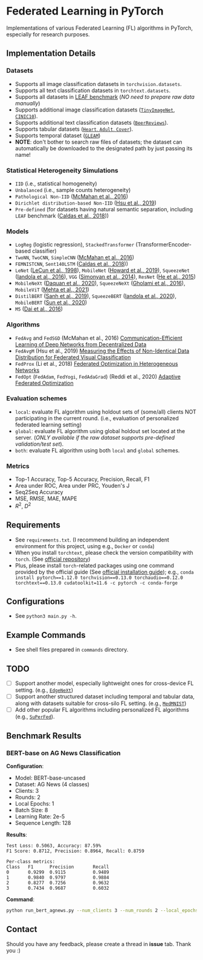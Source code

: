 
# Federated Learning in PyTorch
Implementations of various Federated Learning (FL) algorithms in PyTorch, especially for research purposes.

## Implementation Details
### Datasets
* Supports all image classification datasets in `torchvision.datasets`.
* Supports all text classification datasets in `torchtext.datasets`.
* Supports all datasets in [LEAF benchmark](https://leaf.cmu.edu/) (*NO need to prepare raw data manually*)
* Supports additional image classification datasets ([`TinyImageNet`](https://www.kaggle.com/c/tiny-imagenet), [`CINIC10`](https://datashare.ed.ac.uk/handle/10283/3192)).
* Supports additional text classification datasets ([`BeerReviews`](https://snap.stanford.edu/data/web-BeerAdvocate.html)).
* Supports tabular datasets ([`Heart`, `Adult`, `Cover`](https://archive.ics.uci.edu/ml/index.php)).
* Supports temporal dataset ([`GLEAM`](http://www.skleinberg.org/data.html))
* __NOTE__: don't bother to search raw files of datasets; the dataset can automatically be downloaded to the designated path by just passing its name!
### Statistical Heterogeneity Simulations
* `IID` (i.e., statistical homogeneity)
* `Unbalanced` (i.e., sample counts heterogeneity)
* `Pathological Non-IID` ([McMahan et al., 2016](https://arxiv.org/abs/1602.05629))
* `Dirichlet distribution-based Non-IID` ([Hsu et al., 2019](https://arxiv.org/abs/1909.06335))
* `Pre-defined` (for datasets having natural semantic separation, including `LEAF` benchmark ([Caldas et al., 2018](https://arxiv.org/abs/1812.01097)))
### Models
* `LogReg` (logistic regression), `StackedTransformer` (TransformerEncoder-based classifier)
* `TwoNN`, `TwoCNN`, `SimpleCNN` ([McMahan et al., 2016](https://arxiv.org/abs/1602.05629))
* `FEMNISTCNN`, `Sent140LSTM` ([Caldas et al., 2018](https://arxiv.org/abs/1812.01097)))
* `LeNet` ([LeCun et al., 1998](https://ieeexplore.ieee.org/document/726791/)), `MobileNet` ([Howard et al., 2019](https://arxiv.org/abs/1905.02244)), `SqueezeNet` ([Iandola et al., 2016](https://arxiv.org/abs/1602.07360)), `VGG` ([Simonyan et al., 2014](https://arxiv.org/abs/1409.1556)), `ResNet` ([He et al., 2015](https://arxiv.org/abs/1512.03385))
* `MobileNeXt` ([Daquan et al., 2020](https://arxiv.org/abs/2007.02269)), `SqueezeNeXt` ([Gholami et al., 2016](https://arxiv.org/abs/1803.10615)), `MobileViT` ([Mehta et al., 2021](https://arxiv.org/abs/2110.02178))
* `DistilBERT` ([Sanh et al., 2019](https://arxiv.org/abs/1910.01108)), `SqueezeBERT` ([Iandola et al., 2020](https://arxiv.org/abs/2006.11316)), `MobileBERT` ([Sun et al., 2020](https://arxiv.org/abs/2004.02984))
* `M5` ([Dai et al., 2016](https://arxiv.org/abs/1610.00087))
### Algorithms
* `FedAvg` and `FedSGD` (McMahan et al., 2016) <a href='https://arxiv.org/abs/1602.05629'>Communication-Efficient Learning of Deep Networks from Decentralized Data</a>
* `FedAvgM` (Hsu et al., 2019) <a href='https://arxiv.org/abs/1909.06335'>Measuring the Effects of Non-Identical Data Distribution for Federated Visual Classification</a>
* `FedProx` (Li et al., 2018) <a href='https://arxiv.org/abs/1812.06127'>Federated Optimization in Heterogeneous Networks</a>
* `FedOpt` (`FedAdam`, `FedYogi`, `FedAdaGrad`) (Reddi et al., 2020) <a href='https://arxiv.org/abs/2003.00295'>Adaptive Federated Optimization</a>

### Evaluation schemes
* `local`: evaluate FL algorithm using holdout sets of (some/all) clients NOT participating in the current round. (i.e., evaluation of personalized federated learning setting)
* `global`: evaluate FL algorithm using global holdout set located at the server. (*ONLY available if the raw dataset supports pre-defined validation/test set*).
* `both`: evaluate FL algorithm using both `local` and `global` schemes.
### Metrics
* Top-1 Accuracy, Top-5 Accuracy, Precision, Recall, F1
* Area under ROC, Area under PRC, Youden's J
* Seq2Seq Accuracy
* MSE, RMSE, MAE, MAPE
* $R^2$, $D^2$

## Requirements
* See `requirements.txt`. (I recommend building an independent environment for this project, using e.g., `Docker` or `conda`)
* When you install `torchtext`, please check the version compatibility with `torch`. (See [official repository](https://github.com/pytorch/text#installation))
* Plus, please install `torch`-related packages using one command provided by the official guide (See [official installation guide](https://pytorch.org/get-started/locally/)); e.g., `conda install pytorch==1.12.0 torchvision==0.13.0 torchaudio==0.12.0 torchtext==0.13.0 cudatoolkit=11.6 -c pytorch -c conda-forge` 

## Configurations
* See `python3 main.py -h`.

## Example Commands
* See shell files prepared in `commands` directory.

## TODO
- [ ] Support another model, especially lightweight ones for cross-device FL setting. (e.g., [`EdgeNeXt`](https://github.com/mmaaz60/EdgeNeXt))
- [ ] Support another structured dataset including temporal and tabular data, along with datasets suitable for cross-silo FL setting. (e.g., [`MedMNIST`](https://github.com/MedMNIST/MedMNIST))
- [ ] Add other popular FL algorithms including personalized FL algorithms (e.g., [`SuPerFed`](https://arxiv.org/abs/2109.07628)).
## Benchmark Results

### BERT-base on AG News Classification

**Configuration**:
- Model: BERT-base-uncased
- Dataset: AG News (4 classes)
- Clients: 3
- Rounds: 2
- Local Epochs: 1
- Batch Size: 8
- Learning Rate: 2e-5
- Sequence Length: 128

**Results**:
```
Test Loss: 0.5063, Accuracy: 87.59%
F1 Score: 0.8712, Precision: 0.8964, Recall: 0.8759

Per-class metrics:
Class   F1      Precision       Recall
0       0.9299  0.9115          0.9489
1       0.9840  0.9797          0.9884
2       0.8277  0.7256          0.9632
3       0.7434  0.9687          0.6032
```

**Command**:
```bash
python run_bert_agnews.py --num_clients 3 --num_rounds 2 --local_epochs 1 --batch_size 8
```

## Contact
Should you have any feedback, please create a thread in __issue__ tab. Thank you :)
